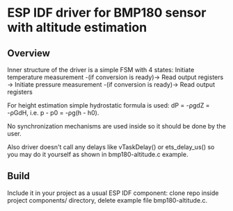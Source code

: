 # ESP IDF driver for BMP180 sensor with altitude estimation

## Overview
Inner structure of the driver is a simple FSM with 4 states: Initiate temperature measurement -(if conversion is ready)-> Read output registers -> Initiate pressure measurement -(if conversion is ready)-> Read output registers

For height estimation simple hydrostatic formula is used: dP = -ρgdZ = -ρGdH, i.e. p - p0 = -ρg(h - h0).

No synchronization mechanisms are used inside so it should be done by the user.

Also driver doesn't call any delays like vTaskDelay() or ets_delay_us() so you may do it yourself as shown in bmp180-altitude.c example.

## Build
Include it in your project as a usual ESP IDF component: clone repo inside project components/ directory, delete example file bmp180-altitude.c.
